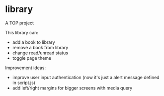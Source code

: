 # library
A TOP project

This library can:
- add a book to library
- remove a book from library
- change read/unread status
- toggle page theme

Improvement ideas:
- improve user input authentication (now it's just a alert message defined in script.js)
- add left/right margins for bigger screens with media query